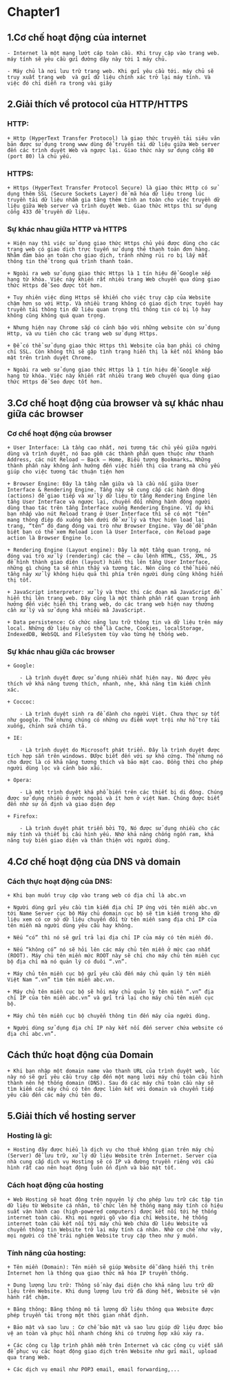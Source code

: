 # Chapter1

## 1.Cơ chế hoạt động của internet
    - Internet là một mạng lướt cáp toàn cầu. Khi truy cập vào trang web. máy tính sẽ yêu cầu gửi đường dây này tới 1 máy chủ.

    - Máy chủ là nơi lưu trữ trang web. Khi gửi yêu cầu tới. máy chủ sẽ truy xuất trang web  và gửi dữ liệu chính xác trở lại máy tính. Và việc đó chỉ diễn ra trong vài giây

## 2.Giải thích về protocol của HTTP/HTTPS
### HTTP:

    + Http (HyperText Transfer Protocol) là giao thức truyền tải siêu văn bản được sử dụng trong www dùng để truyền tải dữ liệu giữa Web server đến các trình duyệt Web và ngược lại. Giao thức này sử dụng cổng 80 (port 80) là chủ yếu.

### HTTPS:

    + Https (HyperText Transfer Protocol Secure) là giao thức Http có sử dụng thêm SSL (Secure Sockets Layer) để mã hóa dữ liệu trong lúc truyền tải dữ liệu nhầm gia tăng thêm tính an toàn cho việc truyền dữ liệu giữa Web server và trình duyệt Web. Giao thức Https thì sử dụng cổng 433 để truyền dữ liệu.

### Sự khác nhau giữa HTTP và HTTPS 

    + Hiện nay thì việc sử dụng giao thức Https chủ yếu được dùng cho các trang web có giao dịch trực tuyến sử dụng thẻ thanh toán đơn hàng. Nhằm đảm bảo an toàn cho giao dịch, tránh những rủi ro bị lấy mất thông tin thể trong quá trình thanh toán.

    + Ngoài ra web sử dụng giao thức Https là 1 tín hiệu để Google xếp hạng từ khóa. Việc này khiến rất nhiều trang Web chuyển qua dùng giao thức Https để Seo được tốt hơn.

    + Tuy nhiên việc dùng Https sẽ khiến cho việc truy cập của Website chậm hơn so với Http. Và nhiều trang không có giao dịch trực tuyến hay truyền tải thông tin dữ liệu quan trọng thì thông tin có bị lộ hay không cũng không quá quan trọng.

    + Nhưng hiện nay Chrome sắp có cảnh báo với những website còn sử dụng Http, và ưu tiên cho các trang web sử dụng Https.

    + Để có thể sử dụng giao thức Https thì Website của bạn phải có chứng chỉ SSL. Còn không thì sẽ gặp tình trạng hiển thị là kết nối không bảo mật trên trình duyệt Chrome.

    + Ngoài ra web sử dụng giao thức Https là 1 tín hiệu để Google xếp hạng từ khóa. Việc này khiến rất nhiều trang Web chuyển qua dùng giao thức Https để Seo được tốt hơn.

## 3.Cơ chế hoạt động của browser và sự khác nhau giữa các browser

### Cơ chế hoạt động của browser

    + User Interface: Là tầng cao nhất, nơi tương tác chủ yếu giữa người dùng và trình duyệt, nó bao gồm các thành phần quen thuộc như thanh Address, các nút Reload – Back – Home, Biểu tượng Bookmarks… Những thành phần này không ảnh hưởng đến việc hiển thị của trang mà chủ yếu giúp cho việc tương tác thuận tiện hơn

    + Browser Engine: Đây là tầng nằm giữa và là cầu nối giữa User Interface & Rendering Engine. Tầng này sẽ cung cấp các hành động (actions) để giao tiếp và xử lý dữ liệu từ tầng Rendering Engine lên tầng User Interface và ngược lại, chuyển đổi những hành động người dùng thao tác trên tầng Interface xuống Rendering Engine. Ví dụ khi bạn nhấp vào nút Reload trang ở User Interface thì sẽ có một “tên” mang thông điệp đó xuống bên dưới để xử lý và thực hiện load lại trang, “tên” đó đang đóng vai trò như Browser Engine. Vậy để dễ phân biệt bạn có thể xem Reload icon là User Interface, còn Reload page action là Browser Engine lo.

    + Rendering Engine (Layout engine): Đây là một tầng quan trọng, nó đóng vai trò xử lý (rendering) các thẻ – câu lệnh HTML, CSS, XML, JS để hình thành giao diện (layout) hiển thị lên tầng User Interface, những gì chúng ta sẽ nhìn thấy và tương tác. Nên cũng có thể hiểu nếu tầng này xử lý không hiệu quả thì phía trên người dùng cũng không hiển thị tốt.

    + JavaScript interpreter: xử lý và thực thi các đoạn mã JavaScript để hiển thị lên trang web. Đây cũng là một thành phần rất quan trọng ảnh hưởng đến việc hiển thị trang web, do các trang web hiện nay thường cần xử lý và sử dụng khá nhiều mã JavaScript.

    + Data persistence: Có chức năng lưu trữ thông tin và dữ liệu trên máy local. Những dữ liệu này có thể là Cache, Cookies, localStorage, IndexedDB, WebSQL and FileSystem tùy vào từng hệ thống web.

### Sự khác nhau giữa các browser

    + Google: 

        - Là trình duyệt được sử dụng nhiều nhất hiện nay. Nó được yêu thích vở khả năng tương thích, nhanh, nhẹ, khả năng tìm kiếm chính xác.

    + Coccoc: 

        - Là trình duyệt sinh ra để dành cho người Việt. Chưa thực sự tốt như google. Thế nhưng chúng có những ưu điểm vượt trội như hỗ trợ tải xuống, chỉnh sửa chính tả.

    + IE: 

        - Là trình duyệt do Microsoft phát triển. Đây là trình duyệt được tích hợp sẵn trên windows. ĐƯợc biết đến với sự khô cứng. Thế nhưng nó cho được là có khả năng tương thích và bảo mật cao. Đồng thời cho phép người dùng lọc và cảnh báo xấu.

    + Opera:

        - Là một trình duyệt khá phổ biến trên các thiết bị di động. Chúng được sử dụng nhiều ở nước ngoài và ít hơn ở việt Nam. Chúng được biết đến nhờ sự ổn định và giao diện đẹp

    + Firefox:

        - Là trình duyệt phát triển bởi TQ, Nó được sử dụng nhiều cho các máy tính và thiết bị cấu hình yếu. Nhờ khả năng chống ngốn ram, khả năng tuỳ biến giao diện và thân thiện với người dùng.

## 4.Cơ chế hoạt động của DNS và domain

### Cách thực hoạt động của DNS: 

    + Khi bạn muốn truy cập vào trang web có địa chỉ là abc.vn

    + Người dùng gửi yêu cầu tìm kiếm địa chỉ IP ứng với tên miền abc.vn tới Name Server cục bộ Máy chủ domain cục bộ sẽ tìm kiếm trong kho dữ liệu xem có cơ sở dữ liệu chuyển đổi từ tên miền sang địa chỉ IP của tên miền mà người dùng yêu cầu hay không.

    + Nếu “có” thì nó sẽ gửi trả lại địa chỉ IP của máy có tên miền đó.

    + Nếu “không có” nó sẽ hỏi lên các máy chủ tên miền ở mức cao nhất (ROOT). Máy chủ tên miền mức ROOT này sẽ chỉ cho máy chủ tên miền cục bộ địa chỉ mà nó quản lý có đuôi “.vn”.

    + Máy chủ tên miền cục bộ gửi yêu cầu đến máy chủ quản lý tên miền Việt Nam “.vn” tìm tên miền abc.vn.

    + Máy chủ tên miền cục bộ sẽ hỏi máy chủ quản lý tên miền “.vn” địa chỉ IP của tên miền abc.vn” và gửi trả lại cho máy chủ tên miền cục bộ.

    + Máy chủ tên miền cục bộ chuyển thông tin đến máy của người dùng.

    + Người dùng sử dụng địa chỉ IP này kết nối đến server chứa website có địa chỉ abc.vn”.

## Cách thức hoạt động của Domain

    + Khi bạn nhập một domain name vào thanh URL của trình duyệt web, lúc này nó sẽ gửi yêu cầu truy cập đến một mạng lưới máy chủ toàn cầu hình thành nên hệ thống domain (DNS). Sau đó các máy chủ toàn cầu này sẽ tìm kiếm các máy chủ có tên được liên kết với domain và chuyển tiếp yêu cầu đến các máy chủ tên đó.

## 5.Giải thích về hosting server

### Hosting là gì: 

    + Hosting đây được hiểu là dịch vụ cho thuê không gian trên máy chủ (Server) để lưu trữ, xử lý dữ liệu Website trên Internet. Server của nhà cung cấp dịch vụ Hosting sẽ có IP và đường truyền riêng với cấu hình rất cao nên hoạt động luôn ổn định và bảo mật tốt.

### Cách hoạt động của hosting

    + Web Hosting sẽ hoạt động trên nguyên lý cho phép lưu trữ các tập tin dữ liệu từ Website cá nhân, tổ chức lên hệ thống mạng máy tính có hiệu suất vận hành cao (high-powered computers) được kết nối tới hệ thống internet toàn cầu. Khi mọi người gõ vào địa chỉ Website, hệ thống internet toàn cầu kết nối tới máy chủ Web chứa dữ liệu Website và chuyển thông tin Website trở lại máy tính cá nhân. Nhờ cơ chế như vậy, mọi người có thể trải nghiệm Website truy cập theo như ý muốn.

### Tính năng của hosting:

    + Tên miền (Domain): Tên miền sẽ giúp Website dễ dàng hiển thị trên Internet hơn là thông qua giao thức mã hóa IP truyền thống.

    + Dung lượng lưu trữ: Thông số này đại diện cho khả năng lưu trữ dữ liệu trên Website. Khi dung lượng lưu trữ đã dùng hết, Website sẽ vận hành rất chậm.

    + Băng thông: Băng thông mô tả lượng dữ liệu thông qua Website được phép truyền tải trong một thời gian nhất định.

    + Bảo mật và sao lưu : Cơ chế bảo mật và sao lưu giúp dữ liệu được bảo vệ an toàn và phục hồi nhanh chóng khi có trường hợp xấu xảy ra.

    + Các công cụ lập trình phần mềm trên Internet và các công cụ viết sẵn để phục vụ các hoạt động giao dịch trên Website như gửi mail, upload qua trang Web.

    + Các dịch vụ email như POP3 email, email forwarding,...
